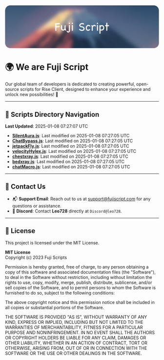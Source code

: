 ![Banner](.github/b.webp)

# 🌍 **We are Fuji Script**

Our global team of developers is dedicated to creating powerful, open-source scripts for Rise Client, designed to enhance your experience and unlock new possibilities! 🌟

---
<!-- SCRIPTS_NAVIGATION_START -->
## 📂 **Scripts Directory Navigation**

**Last Updated**: 2025-01-08 07:27:07 UTC

- **[SilentAura.js](scripts/SilentAura.js)**: Last modified on 2025-01-08 07:27:05 UTC
- **[ChatBypass.js](scripts/ChatBypass.js)**: Last modified on 2025-01-08 07:27:05 UTC
- **[jetpackFly.js](scripts/jetpackFly.js)**: Last modified on 2025-01-08 07:27:05 UTC
- **[velocityHylex.js](scripts/velocityHylex.js)**: Last modified on 2025-01-08 07:27:05 UTC
- **[chestxray.js](scripts/chestxray.js)**: Last modified on 2025-01-08 07:27:05 UTC
- **[bedxray.js](scripts/bedxray.js)**: Last modified on 2025-01-08 07:27:05 UTC
- **[chatMacro.js](scripts/chatMacro.js)**: Last modified on 2025-01-08 07:27:05 UTC

<!-- SCRIPTS_NAVIGATION_END -->

---

## 💬 **Contact Us**  
- 📬 **Support Email**: Reach out to us at [support@fujiscript.com](mailto:support@fujiscript.com) for any questions or assistance.  
- 💬 **Discord**: Contact **Leo728** directly at `Discord@leo728`.

---

## 📜 **License**

This project is licensed under the MIT License.  

**MIT License**  
Copyright (c) 2023 Fuji Scripts  

Permission is hereby granted, free of charge, to any person obtaining a copy of this software and associated documentation files (the "Software"), to deal in the Software without restriction, including without limitation the rights to use, copy, modify, merge, publish, distribute, sublicense, and/or sell copies of the Software, and to permit persons to whom the Software is furnished to do so, subject to the following conditions:  

The above copyright notice and this permission notice shall be included in all copies or substantial portions of the Software.  

THE SOFTWARE IS PROVIDED "AS IS", WITHOUT WARRANTY OF ANY KIND, EXPRESS OR IMPLIED, INCLUDING BUT NOT LIMITED TO THE WARRANTIES OF MERCHANTABILITY, FITNESS FOR A PARTICULAR PURPOSE AND NONINFRINGEMENT. IN NO EVENT SHALL THE AUTHORS OR COPYRIGHT HOLDERS BE LIABLE FOR ANY CLAIM, DAMAGES OR OTHER LIABILITY, WHETHER IN AN ACTION OF CONTRACT, TORT OR OTHERWISE, ARISING FROM, OUT OF OR IN CONNECTION WITH THE SOFTWARE OR THE USE OR OTHER DEALINGS IN THE SOFTWARE.  
